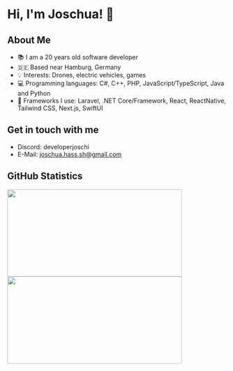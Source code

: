 # Hi, I'm Joschua! :wave:

## About Me
- :books: I am a 20 years old software developer
- 🇩🇪 Based near Hamburg, Germany
- :bulb: Interests: Drones, electric vehicles, games
- :computer: Programming languages: C#, C++, PHP, JavaScript/TypeScript, Java and Python
- :hammer: Frameworks I use: Laravel, .NET Core/Framework, React, ReactNative, Tailwind CSS, Next.js, SwiftUI

## Get in touch with me
- Discord: developerjoschi
- E-Mail: joschua.hass.sh@gmail.com

## GitHub Statistics
<img src="https://github-readme-stats.vercel.app/api?username=joschiservice&show_icons=true&theme=react&layout=compact" height="200" width="400">
<img src="https://github-readme-stats.vercel.app/api/top-langs/?username=joschiservice&theme=react&layout=compact"  height="200" width="400"/>

